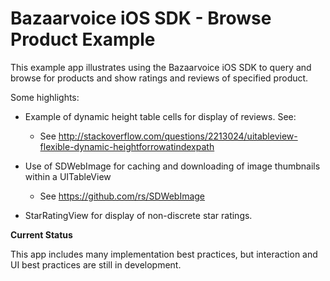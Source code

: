 Bazaarvoice iOS SDK - Browse Product Example
=

This example app illustrates using the Bazaarvoice iOS SDK to query and browse for products and show ratings and reviews of specified product.

Some highlights:

- Example of dynamic height table cells for display of reviews.  See:
	- See http://stackoverflow.com/questions/2213024/uitableview-flexible-dynamic-heightforrowatindexpath

- Use of SDWebImage for caching and downloading of image thumbnails within a UITableView
	- See https://github.com/rs/SDWebImage
	
- StarRatingView for display of non-discrete star ratings.

**Current Status**

This app includes many implementation best practices, but interaction and UI best practices are still in development.
